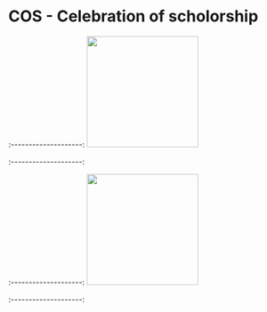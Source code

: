 # COS - Celebration of scholorship

:--------------------:
<img src="https://thumbs2.imgbox.com/ce/db/PKWyN9Gn_t.jpg" width="200">

:--------------------:

:--------------------:
<img src="https://thumbs2.imgbox.com/2d/1c/R6EwhPrj_t.jpg" width="200">

:--------------------:
